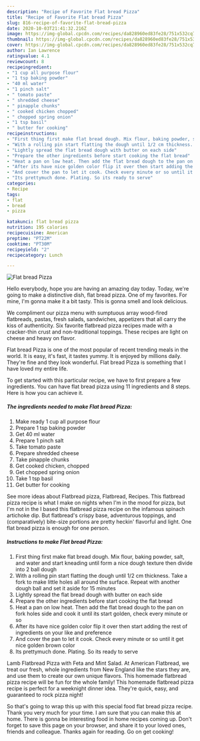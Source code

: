 ```yaml
---
description: "Recipe of Favorite Flat bread Pizza"
title: "Recipe of Favorite Flat bread Pizza"
slug: 816-recipe-of-favorite-flat-bread-pizza
date: 2020-10-03T21:41:32.216Z
image: https://img-global.cpcdn.com/recipes/da828960ed83fe28/751x532cq70/flat-bread-pizza-recipe-main-photo.jpg
thumbnail: https://img-global.cpcdn.com/recipes/da828960ed83fe28/751x532cq70/flat-bread-pizza-recipe-main-photo.jpg
cover: https://img-global.cpcdn.com/recipes/da828960ed83fe28/751x532cq70/flat-bread-pizza-recipe-main-photo.jpg
author: Ian Lawrence
ratingvalue: 4.1
reviewcount: 8
recipeingredient:
- "1 cup all purpose flour"
- "1 tsp baking powder"
- "40 ml water"
- "1 pinch salt"
- " tomato paste"
- " shredded cheese"
- " pinapple chunks"
- " cooked chicken chopped"
- " chopped spring onion"
- "1 tsp basil"
- " butter for cooking"
recipeinstructions:
- "First thing first make flat bread dough. Mix flour, baking powder, salt, and water and start kneading until form a nice dough texture then divide into 2 ball dough"
- "With a rolling pin start flatting the dough until 1/2 cm thickness. Take a fork to make little holes all around the surface. Repeat with another dough ball and set it aside for 15 minutes"
- "Lightly spread the flat bread dough with butter on each side"
- "Prepare the other ingredients before start cooking the flat bread"
- "Heat a pan on low heat. Then add the flat bread dough to the pan on fork holes side and cook it until its start golden, check every minute or so"
- "After its have nice golden color flip it over then start adding the rest of ingredients on your like and preference"
- "And cover the pan to let it cook. Check every minute or so until it get nice golden brown color"
- "Its prettymuch done. Plating. So its ready to serve"
categories:
- Recipe
tags:
- flat
- bread
- pizza

katakunci: flat bread pizza 
nutrition: 195 calories
recipecuisine: American
preptime: "PT22M"
cooktime: "PT30M"
recipeyield: "2"
recipecategory: Lunch

---
```



![Flat bread Pizza](https://img-global.cpcdn.com/recipes/da828960ed83fe28/751x532cq70/flat-bread-pizza-recipe-main-photo.jpg)

Hello everybody, hope you are having an amazing day today. Today, we're going to make a distinctive dish, flat bread pizza. One of my favorites. For mine, I'm gonna make it a bit tasty. This is gonna smell and look delicious.

We compliment our pizza menu with sumptuous array wood-fired flatbreads, pastas, fresh salads, sandwiches, appetizers that all carry the kiss of authenticity. Six favorite flatbread pizza recipes made with a cracker-thin crust and non-traditional toppings. These recipes are light on cheese and heavy on flavor.

Flat bread Pizza is one of the most popular of recent trending meals in the world. It is easy, it's fast, it tastes yummy. It is enjoyed by millions daily. They're fine and they look wonderful. Flat bread Pizza is something that I have loved my entire life.


To get started with this particular recipe, we have to first prepare a few ingredients. You can have flat bread pizza using 11 ingredients and 8 steps. Here is how you can achieve it.

<!--inarticleads1-->

##### The ingredients needed to make Flat bread Pizza:

1. Make ready 1 cup all purpose flour
1. Prepare 1 tsp baking powder
1. Get 40 ml water
1. Prepare 1 pinch salt
1. Take  tomato paste
1. Prepare  shredded cheese
1. Take  pinapple chunks
1. Get  cooked chicken, chopped
1. Get  chopped spring onion
1. Take 1 tsp basil
1. Get  butter for cooking


See more ideas about Flatbread pizza, Flatbread, Recipes. This flatbread pizza recipe is what I make on nights when I&#39;m in the mood for pizza, but I&#39;m not in the I based this flatbread pizza recipe on the infamous spinach artichoke dip. But flatbread&#39;s crispy base, adventurous toppings, and (comparatively) bite-size portions are pretty heckin&#39; flavorful and light. One flat bread pizza is enough for one person. 

<!--inarticleads2-->

##### Instructions to make Flat bread Pizza:

1. First thing first make flat bread dough. Mix flour, baking powder, salt, and water and start kneading until form a nice dough texture then divide into 2 ball dough
1. With a rolling pin start flatting the dough until 1/2 cm thickness. Take a fork to make little holes all around the surface. Repeat with another dough ball and set it aside for 15 minutes
1. Lightly spread the flat bread dough with butter on each side
1. Prepare the other ingredients before start cooking the flat bread
1. Heat a pan on low heat. Then add the flat bread dough to the pan on fork holes side and cook it until its start golden, check every minute or so
1. After its have nice golden color flip it over then start adding the rest of ingredients on your like and preference
1. And cover the pan to let it cook. Check every minute or so until it get nice golden brown color
1. Its prettymuch done. Plating. So its ready to serve


Lamb Flatbread Pizza with Feta and Mint Salad. At American Flatbread, we treat our fresh, whole ingredients from New England like the stars they are, and use them to create our own unique flavors. This homemade flatbread pizza recipe will be fun for the whole family! This homemade flatbread pizza recipe is perfect for a weeknight dinner idea. They&#39;re quick, easy, and guaranteed to rock pizza night! 

So that's going to wrap this up with this special food flat bread pizza recipe. Thank you very much for your time. I am sure that you can make this at home. There is gonna be interesting food in home recipes coming up. Don't forget to save this page on your browser, and share it to your loved ones, friends and colleague. Thanks again for reading. Go on get cooking!
